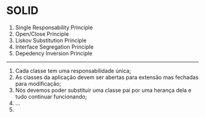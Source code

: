 # SOLID

1. Single Responsability Principle
2. Open/Close Principle
3. Liskov Substitution Principle
4. Interface Segregation Principle
5. Depedency Inversion Principle

---------

1. Cada classe tem uma responsabilidade única;
2. As classes da aplicação devem ser abertas para extensão mas fechadas para modificação;
3. Nós devemos poder substituir uma classe pai por uma herança dela e tudo continuar funcionando;
4. ...
5.
